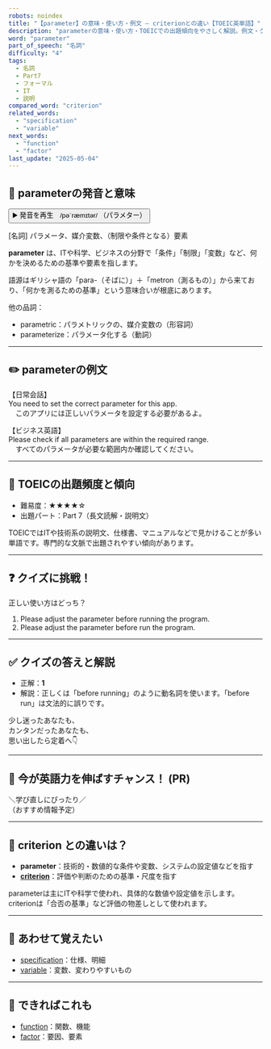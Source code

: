 ```yaml
---
robots: noindex
title: "【parameter】の意味・使い方・例文 ― criterionとの違い【TOEIC英単語】"
description: "parameterの意味・使い方・TOEICでの出題傾向をやさしく解説。例文・クイズ付きでcriterionとの違いもわかりやすく学べます。"
word: "parameter"
part_of_speech: "名詞"
difficulty: "4"
tags:
  - 名詞
  - Part7
  - フォーマル
  - IT
  - 説明
compared_word: "criterion"
related_words:
  - "specification"
  - "variable"
next_words:
  - "function"
  - "factor"
last_update: "2025-05-04"
---
```


## 🔰 parameterの発音と意味

<button class="play-audio" onclick="playTTS('parameter')">
  <span class="play-audio-main">
    ▶️ 発音を再生　/pəˈræmɪtər/
  </span>
  <span class="play-audio-sub">
    （パラメター）
  </span>
</button>

[名詞] パラメータ、媒介変数、（制限や条件となる）要素

**parameter** は、ITや科学、ビジネスの分野で「条件」「制限」「変数」など、何かを決めるための基準や要素を指します。

語源はギリシャ語の「para-（そばに）」＋「metron（測るもの）」から来ており、「何かを測るための基準」という意味合いが根底にあります。

他の品詞：  
- parametric：パラメトリックの、媒介変数の（形容詞）
- parameterize：パラメータ化する（動詞）

---

## ✏️ parameterの例文

【日常会話】  
You need to set the correct parameter for this app.  
　このアプリには正しいパラメータを設定する必要があるよ。

【ビジネス英語】  
Please check if all parameters are within the required range.  
　すべてのパラメータが必要な範囲内か確認してください。

---

## 🎯 TOEICの出題頻度と傾向

- 難易度：★★★★☆
- 出題パート：Part 7（長文読解・説明文）

TOEICではITや技術系の説明文、仕様書、マニュアルなどで見かけることが多い単語です。専門的な文脈で出題されやすい傾向があります。

---

## ❓ クイズに挑戦！

正しい使い方はどっち？

1. Please adjust the parameter before running the program.  
2. Please adjust the parameter before run the program.

---

## ✅ クイズの答えと解説

- 正解：**1**
- 解説：正しくは「before running」のように動名詞を使います。「before run」は文法的に誤りです。

少し迷ったあなたも、  
カンタンだったあなたも、  
思い出したら定着へ👇️

---

## 🚀 今が英語力を伸ばすチャンス！ (PR)

<div class="info-center">
＼学び直しにぴったり／<br>  
（おすすめ情報予定）
</div>

---

## 🤔  criterion との違いは？

- **parameter**：技術的・数値的な条件や変数、システムの設定値などを指す
- **[criterion](/word/criterion)**：評価や判断のための基準・尺度を指す

parameterは主にITや科学で使われ、具体的な数値や設定値を示します。criterionは「合否の基準」など評価の物差しとして使われます。

---

## 🧩 あわせて覚えたい

- [specification](/word/specification)：仕様、明細
- [variable](/word/variable)：変数、変わりやすいもの

---

## 📖 できればこれも

- [function](/word/function)：関数、機能
- [factor](/word/factor)：要因、要素

<!-- cvid: aid12_bid41 -->

